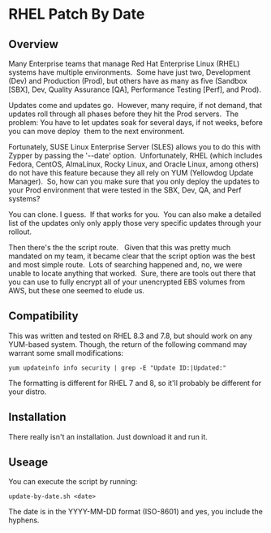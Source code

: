 # RHEL Patch By Date

## Overview
Many Enterprise teams that manage Red Hat Enterprise Linux (RHEL) systems have multiple environments.  Some have just two, Development (Dev) and Production (Prod), but others have as many as five (Sandbox [SBX], Dev, Quality Assurance [QA], Performance Testing [Perf], and Prod).

Updates come and updates go.  However, many require, if not demand, that updates roll through all phases before they hit the Prod servers.  The problem: You have to let updates soak for several days, if not weeks, before you can move deploy  them to the next environment.

Fortunately, SUSE Linux Enterprise Server (SLES) allows you to do this with Zypper by passing the '--date' option.  Unfortunately, RHEL (which includes Fedora, CentOS, AlmaLinux, Rocky Linux, and Oracle Linux, among others) do not have this feature because they all rely on YUM (Yellowdog Update Manager).  So, how can you make sure that you only deploy the updates to your Prod environment that were tested in the SBX, Dev, QA, and Perf systems?

You can clone. I guess.  If that works for you.  You can also make a detailed list of the updates only only apply those very specific updates through your rollout.

Then there's the the script route.   Given that this was pretty much mandated on my team, it became clear that the script option was the best and most simple route.  Lots of searching happened and, no, we were unable to locate anything that worked.  Sure, there are tools out there that you can use to fully encrypt all of your unencrypted EBS volumes from AWS, but these one seemed to elude us.

## Compatibility
This was written and tested on RHEL 8.3 and 7.8, but should work on any YUM-based system.  Though, the return of the following command may warrant some small modifications:

    yum updateinfo info security | grep -E "Update ID:|Updated:"

The formatting is different for RHEL 7 and 8, so it'll probably be different for your distro.

## Installation
There really isn't an installation. Just download it and run it.

## Useage
You can execute the script by running:

    update-by-date.sh <date>

The date is in the YYYY-MM-DD format (ISO-8601) and yes, you include the hyphens.